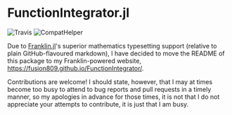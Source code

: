 # FunctionIntegrator.jl
![Travis](https://travis-ci.com/fusion809/FunctionIntegrator.jl.svg?branch=master)
![CompatHelper](https://github.com/fusion809/FunctionIntegrator.jl/workflows/CompatHelper/badge.svg)

Due to [Franklin.jl](https://github.com/tlienart/Franklin.jl)'s superior mathematics typesetting support (relative to plain GitHub-flavoured markdown), I have decided to move the README of this package to my Franklin-powered website, https://fusion809.github.io/FunctionIntegrator/.

Contributions are welcome! I should state, however, that I may at times become too busy to attend to bug reports and pull requests in a timely manner, so my apologies in advance for those times, it is not that I do not appreciate your attempts to contribute, it is just that I am busy. 

